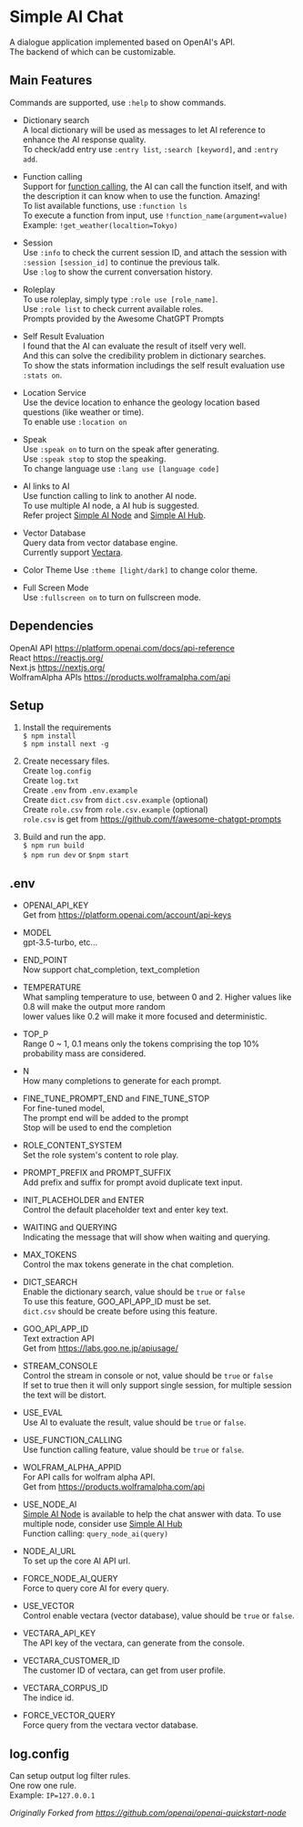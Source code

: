 
Simple AI Chat
==============


A dialogue application implemented based on OpenAI's API.  
The backend of which can be customizable.  


Main Features
-------------

Commands are supported, use `:help` to show commands.  

* Dictionary search  
A local dictionary will be used as messages to let AI reference to enhance the AI response quality.  
To check/add entry use `:entry list`, `:search [keyword]`, and `:entry add`. 

* Function calling  
Support for [function calling](https://openai.com/blog/function-calling-and-other-api-updates), the AI can call the function itself, and with the description it can know when to use the function. Amazing!  
To list available functions, use `:function ls`  
To execute a function from input, use `!function_name(argument=value)`  
Example: `!get_weather(localtion=Tokyo)`  

* Session  
Use `:info` to check the current session ID, and attach the session with `:session [session_id]` to continue the previous talk.  
Use `:log` to show the current conversation history.  

* Roleplay  
To use roleplay, simply type `:role use [role_name]`.  
Use `:role list` to check current available roles.  
Prompts provided by the Awesome ChatGPT Prompts  

* Self Result Evaluation  
I found that the AI can evaluate the result of itself very well.  
And this can solve the credibility problem in dictionary searches.  
To show the stats information includings the self result evaluation use `:stats on`.  

* Location Service  
Use the device location to enhance the geology location based questions (like weather or time).  
To enable use `:location on`  

* Speak  
Use `:speak on` to turn on the speak after generating.  
Use `:speak stop` to stop the speaking.  
To change language use `:lang use [language code]`  

* AI links to AI  
Use function calling to link to another AI node.  
To use multiple AI node, a AI hub is suggested.  
Refer project [Simple AI Node](https://github.com/gcc3/simple-ai-node) and [Simple AI Hub](https://github.com/gcc3/simple-ai-hub).  

* Vector Database  
Query data from vector database engine.  
Currently support [Vectara](https://vectara.com/).  

* Color Theme
Use `:theme [light/dark]` to change color theme.  

* Full Screen Mode  
Use `:fullscreen on` to turn on fullscreen mode.  


Dependencies
------------

OpenAI API https://platform.openai.com/docs/api-reference  
React https://reactjs.org/  
Next.js https://nextjs.org/  
WolframAlpha APIs https://products.wolframalpha.com/api  


Setup
-----

1. Install the requirements  
   `$ npm install`  
   `$ npm install next -g`  

2. Create necessary files.  
   Create `log.config`  
   Create `log.txt`  
   Create `.env` from `.env.example`  
   Create `dict.csv` from `dict.csv.example` (optional)  
   Create `role.csv` from `role.csv.example` (optional)  
   `role.csv` is get from https://github.com/f/awesome-chatgpt-prompts  

3. Build and run the app.  
   `$ npm run build`  
   `$ npm run dev` or `$npm start`


.env
----

* OPENAI_API_KEY  
Get from https://platform.openai.com/account/api-keys  

* MODEL  
gpt-3.5-turbo, etc...

* END_POINT  
Now support chat_completion, text_completion  

* TEMPERATURE  
What sampling temperature to use, between 0 and 2. Higher values like 0.8 will make the output more random  
lower values like 0.2 will make it more focused and deterministic.  

* TOP_P  
Range 0 ~ 1, 0.1 means only the tokens comprising the top 10% probability mass are considered.  

* N  
How many completions to generate for each prompt.

* FINE_TUNE_PROMPT_END and FINE_TUNE_STOP  
For fine-tuned model,  
The prompt end will be added to the prompt  
Stop will be used to end the completion

* ROLE_CONTENT_SYSTEM  
Set the role system's content to role play.  

* PROMPT_PREFIX and PROMPT_SUFFIX  
Add prefix and suffix for prompt avoid duplicate text input.

* INIT_PLACEHOLDER and ENTER  
Control the default placeholder text and enter key text.  

* WAITING and QUERYING  
Indicating the message that will show when waiting and querying.  

* MAX_TOKENS  
Control the max tokens generate in the chat completion.  

* DICT_SEARCH  
Enable the dictionary search, value should be `true` or `false`  
To use this feature, GOO_API_APP_ID must be set.  
`dict.csv` should be create before using this feature.  

* GOO_API_APP_ID  
Text extraction API  
Get from https://labs.goo.ne.jp/apiusage/  

* STREAM_CONSOLE  
Control the stream in console or not, value should be `true` or `false`  
If set to true then it will only support single session, for multiple session the text will be distort.  

* USE_EVAL  
Use AI to evaluate the result, value should be `true` or `false`.  

* USE_FUNCTION_CALLING  
Use function calling feature, value should be `true` or `false`.  

* WOLFRAM_ALPHA_APPID  
For API calls for wolfram alpha API.  
Get from https://products.wolframalpha.com/api

* USE_NODE_AI  
[Simple AI Node](https://github.com/gcc3/simple-ai-node) is available to help the chat answer with data.
To use multiple node, consider use [Simple AI Hub](https://github.com/gcc3/simple-ai-hub)  
Function calling: `query_node_ai(query)`  

* NODE_AI_URL  
To set up the core AI API url.  

* FORCE_NODE_AI_QUERY  
Force to query core AI for every query.  

* USE_VECTOR  
Control enable vectara (vector database), value should be `true` or `false`.  

* VECTARA_API_KEY  
The API key of the vectara, can generate from the console.  

* VECTARA_CUSTOMER_ID  
The customer ID of vectara, can get from user profile.  

* VECTARA_CORPUS_ID  
The indice id.  

* FORCE_VECTOR_QUERY  
Force query from the vectara vector database.  


log.config
----------

Can setup output log filter rules.  
One row one rule.  
Example:  `IP=127.0.0.1`  

_Originally Forked from https://github.com/openai/openai-quickstart-node_  
